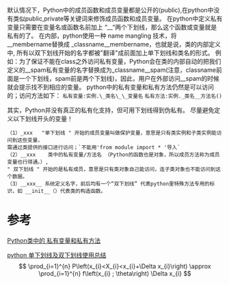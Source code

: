 默认情况下，Python中的成员函数和成员变量都是公开的(public),在python中没有类似public,private等关键词来修饰成员函数和成员变量。
在python中定义私有变量只需要在变量名或函数名前加上 “\_\_“两个下划线，那么这个函数或变量就是私有的了。
在内部，python使用一种 name mangling 技术，将 \_\_membername替换成 \_classname\_\_membername，也就是说，类的内部定义中,
所有以双下划线开始的名字都被"翻译"成前面加上单下划线和类名的形式。
例如：为了保证不能在class之外访问私有变量，Python会在类的内部自动的把我们定义的\_\_spam私有变量的名字替换成为\_classname\_\_spam(注意，classname前面是一个下划线，spam前是两个下划线)，因此，用户在外部访问\_\_spam的时候就会提示找不到相应的变量。   python中的私有变量和私有方法仍然是可以访问的；访问方法如下：
`私有变量:实例.\_类名\_\_变量名`
`私有方法:实例._类名__方法名()`

其实，Python并没有真正的私有化支持，但可用下划线得到伪私有。   尽量避免定义以下划线开头的变量！

```
（1）_xxx   "单下划线 " 开始的成员变量叫做保护变量，意思是只有类实例和子类实例能访问到这些变量，
需通过类提供的接口进行访问；`不能用'from module import * '导入`
（2）__xxx    类中的私有变量/方法名 （Python的函数也是对象，所以成员方法称为成员变量也行得通。）,
" 双下划线 " 开始的是私有成员，意思是只有类对象自己能访问，连子类对象也不能访问到这个数据。
（3）__xxx__ 系统定义名字，前后均有一个“双下划线” 代表python里特殊方法专用的标识，如 __init__（）代表类的构造函数。
```

# 参考

[Python类中的 私有变量和私有方法](https://blog.csdn.net/sxingming/article/details/52875125)

[python 单下划线及双下划线使用总结](https://blog.csdn.net/qq_31821675/article/details/78022862)
$$
\prod_{i=1}^{n} P\left(x_{i}<X_{i}<x_{i}+\Delta x_{i}\right) \approx \prod_{i=1}^{n} f\left(x_{i} ; \theta\right) \Delta x_{i}
$$
